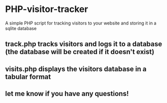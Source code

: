 # PHP-visitor-tracker

A simple PHP script for tracking visitors to your website and storing it in a sqlite database

## track.php tracks visitors and logs it to a database (the database will be created if it doesn't exist)

## visits.php displays the visitors database in a tabular format

## let me know if you have any questions!
